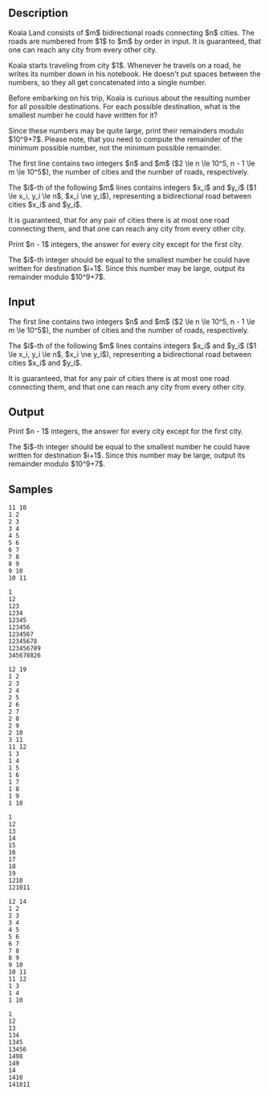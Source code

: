 ## Description

<div><p>Koala Land consists of $m$ bidirectional roads connecting $n$ cities. The roads are numbered from $1$ to $m$ by order in input. It is guaranteed, that one can reach any city from every other city.</p><p>Koala starts traveling from city $1$. Whenever he travels on a road, he writes its number down in his notebook. He doesn't put spaces between the numbers, so they all get concatenated into a single number.</p><p>Before embarking on his trip, Koala is curious about the resulting number for all possible destinations. For each possible destination, what is the smallest number he could have written for it?</p><p>Since these numbers may be quite large, print their remainders modulo $10^9+7$. Please note, that you need to compute the remainder of the minimum possible number, <span class="tex-font-style-bf">not</span> the minimum possible remainder.</p></div><div class="input-specification"><p>The first line contains two integers $n$ and $m$ ($2 \le n \le 10^5, n - 1 \le m \le 10^5$), the number of cities and the number of roads, respectively.</p><p>The $i$-th of the following $m$ lines contains integers $x_i$ and $y_i$ ($1 \le x_i, y_i \le n$, $x_i \ne y_i$), representing a bidirectional road between cities $x_i$ and $y_i$.</p><p>It is guaranteed, that for any pair of cities there is at most one road connecting them, and that one can reach any city from every other city. </p></div><div class="output-specification"><p>Print $n - 1$ integers, the answer for every city except for the first city.</p><p>The $i$-th integer should be equal to the smallest number he could have written for destination $i+1$. Since this number may be large, output its remainder modulo $10^9+7$.</p></div>

## Input

<p>The first line contains two integers $n$ and $m$ ($2 \le n \le 10^5, n - 1 \le m \le 10^5$), the number of cities and the number of roads, respectively.</p><p>The $i$-th of the following $m$ lines contains integers $x_i$ and $y_i$ ($1 \le x_i, y_i \le n$, $x_i \ne y_i$), representing a bidirectional road between cities $x_i$ and $y_i$.</p><p>It is guaranteed, that for any pair of cities there is at most one road connecting them, and that one can reach any city from every other city. </p>

## Output

<p>Print $n - 1$ integers, the answer for every city except for the first city.</p><p>The $i$-th integer should be equal to the smallest number he could have written for destination $i+1$. Since this number may be large, output its remainder modulo $10^9+7$.</p>

## Samples

```input1
11 10
1 2
2 3
3 4
4 5
5 6
6 7
7 8
8 9
9 10
10 11
```

```output1
1
12
123
1234
12345
123456
1234567
12345678
123456789
345678826
```






```input2
12 19
1 2
2 3
2 4
2 5
2 6
2 7
2 8
2 9
2 10
3 11
11 12
1 3
1 4
1 5
1 6
1 7
1 8
1 9
1 10
```

```output2
1
12
13
14
15
16
17
18
19
1210
121011
```






```input3
12 14
1 2
2 3
3 4
4 5
5 6
6 7
7 8
8 9
9 10
10 11
11 12
1 3
1 4
1 10
```

```output3
1
12
13
134
1345
13456
1498
149
14
1410
141011
```



